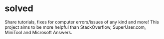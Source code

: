# solved
Share tutorials, fixes for computer errors/issues of any kind and more! This project aims to be more helpful than StackOverflow, SuperUser.com, MiniTool and Microsoft Answers. 
